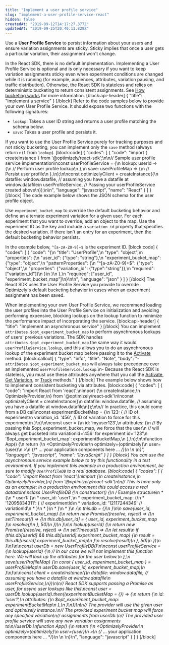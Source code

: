```yaml
---
title: "Implement a user profile service"
slug: "implement-a-user-profile-service-react"
hidden: false
createdAt: "2019-09-12T14:17:27.377Z"
updatedAt: "2019-09-25T20:40:11.828Z"
---
```

Use a **User Profile Service** to persist information about your users and ensure variation assignments are sticky. Sticky implies that once a user gets a particular variation, their assignment won't change.

In the React SDK, there is no default implementation. Implementing a User Profile Service is optional and is only necessary if you want to keep variation assignments sticky even when experiment conditions are changed while it is running (for example, audiences, attributes, variation pausing, and traffic distribution). Otherwise, the React SDK is stateless and relies on deterministic bucketing to return consistent assignments. See [How bucketing works](doc:how-bucketing-works) for more information.
[block:api-header]
{
  "title": "Implement a service"
}
[/block]
Refer to the code samples below to provide your own User Profile Service. It should expose two functions with the following signatures:

* `lookup`: Takes a user ID string and returns a user profile matching the schema below.
* `save`: Takes a user profile and persists it.

If you want to use the User Profile Service purely for tracking purposes and not sticky bucketing, you can implement only the `save` method (always return `nil` from `lookup`).
[block:code]
{
  "codes": [
    {
      "code": "import { createInstance } from '@optimizely/react-sdk';\n\n// Sample user profile service implementation\nconst userProfileService = {\n  lookup: userId => {\n    // Perform user profile lookup\n  },\n  save: userProfileMap => {\n    // Persist user profile\n  },\n};\n\nconst optimizelyClient = createInstance({\n  datafile: window.datafile, // assuming you have a datafile at window.datafile\n  userProfileService, // Passing your userProfileService created above\n});\n\n",
      "language": "javascript",
      "name": "React"
    }
  ]
}
[/block]
The code example below shows the JSON schema for the user profile object.

Use `experiment_bucket_map` to override the default bucketing behavior and define an alternate experiment variation for a given user. For each experiment that you want to override, add an object to the map. Use the experiment ID as the key and include a `variation_id` property that specifies the desired variation. If there isn't an entry for an experiment, then the default bucketing behavior persists.

In the example below, `^[a-zA-Z0-9]+$` is the experiment ID.
[block:code]
{
  "codes": [
    {
      "code": "{\n  \"title\": \"UserProfile\",\n  \"type\": \"object\",\n  \"properties\": {\n    \"user_id\": {\"type\": \"string\"},\n    \"experiment_bucket_map\": {\"type\": \"object\",\n                              \"patternProperties\": {\n                                 \"^[a-zA-Z0-9]+$\": {\"type\": \"object\",\n                                                    \"properties\": {\"variation_id\": {\"type\":\"string\"}},\n                                                    \"required\": [\"variation_id\"]}\n                               }\n                             }\n  },\n  \"required\": [\"user_id\", \"experiment_bucket_map\"]\n}\n\n",
      "language": "json"
    }
  ]
}
[/block]
The React SDK uses the User Profile Service you provide to override Optimizely's default bucketing behavior in cases when an experiment assignment has been saved.

When implementing your own User Profile Service, we recommend loading the user profiles into the User Profile Service on initialization and avoiding performing expensive, blocking lookups on the lookup function to minimize the performance impact of incorporating the service.
[block:api-header]
{
  "title": "Implement an asynchronous service"
}
[/block]
You can implement `attributes.$opt_experiment_bucket_map` to perform asynchronous lookups of users' previous variations. The SDK handles `attributes.$opt_experiment_bucket_map` the same way it would `userProfileService.lookup`, and this allows you to do an asynchronous lookup of the experiment bucket map before passing it to the [Activate](doc:activate-react) method. 
[block:callout]
{
  "type": "info",
  "title": "Note",
  "body": "- `attributes.$opt_experiment_bucket_map` will always take precedence over an implemented `userProfileService.lookup`.\n- Because the React SDK is stateless, you must use these attributes anywhere that you call the [Activate](doc:activate-react), [Get Variation](doc:get-variation-react), or [Track](doc:track-react) methods."
}
[/block]
The example below shows how to implement consistent bucketing via attributes.
[block:code]
{
  "codes": [
    {
      "code": "import React from 'react';\nimport {\n  createInstance,\n  OptimizelyProvider,\n} from '@optimizely/react-sdk'\n\nconst optimizelyClient = createInstance({\n  datafile: window.datafile, // assuming you have a datafile at window.datafile\n});\n\n// In practice, this could come from a DB call\nconst experimentBucketMap = {\n  123: { // ID of experiment\n    variation_id: '456', // ID of variation to force for this experiment\n  }\n}\n\nconst user = {\n  id: ‘myuser123’,\n  attributes: {\n    // By passing this $opt_experiment_bucket_map, we force that the user\n    // will always get bucketed into variationid='456' for experiment id='123'\n    '$opt_experiment_bucket_map': experimentBucketMap,\n  },\n};\n\nfunction App() {\n  return (\n    <OptimizelyProvider\n      optimizely={optimizely}\n      user={user}\n    >\n    {/* … your application components here … */}\n    </OptimizelyProvider>\n  </App>\n}",
      "language": "javascript",
      "name": "JavaScript"
    }
  ]
}
[/block]
You can use the asynchronous service example below to try this functionality in a test environment. If you implement this example in a production environment, be sure to modify `UserProfileDB` to a real database.
[block:code]
{
  "codes": [
    {
      "code": "import React from 'react';\nimport {\n  createInstance,\n  OptimizelyProvider,\n} from '@optimizely/react-sdk'\n\n// This is here only as an example; in a production environment this could access a real datastore\nclass UserProfileDB {\n  constructor() {\n    /* Example structure\n     * {\n     *   user1: {\n     *     user_id: 'user1',\n     *     experiment_bucket_map: {\n     *       '12095834311': { // experimentId\n     *         variation_id: '12117244349' // variationId\n     *       }\n     *     }\n     *   }\n     * }\n     */\n    this.db = {}\n  }\n\n  save(user_id, experiment_bucket_map) {\n    return new Promise((resolve, reject) => {\n      setTimeout(() => {\n        this.db[user_id] = { user_id, experiment_bucket_map }\n        resolve()\n      }, 50)\n    })\n  }\n\n  lookup(userId) {\n    return new Promise((resolve, reject) => {\n      setTimeout(() => {\n        let result\n        if (this.db[userId] && this.db[userId].experiment_bucket_map) {\n          result = this.db[userId].experiment_bucket_map\n        }\n        resolve(result)\n      }, 50)\n    })\n  }\n}\n\nconst userDb = new UserProfileDB()\n\nconst userProfileService = {\n  lookup(userId) {\n    // In our case we will not implement this function here. We will look up the attributes for the user below.\n  },\n  save(userProfileMap) {\n    const { user_id, experiment_bucket_map } = userProfileMap\n    userDb.save(user_id, experiment_bucket_map)\n  }\n}\n\nconst client = createInstance({\n  datafile: window.datafile, // assuming you have a datafile at window.datafile\n  userProfileService,\n})\n\n// React SDK supports passing a Promise as user, for async user lookups like this\nconst user = userDb.lookup(userId).then((experimentBucketMap = {}) => {\n  return {\n    id: 'user1',\n    attributes: {\n      $opt_experiment_bucket_map: experimentBucketMap\n    },\n  }\n})\n\n// The provider will use the given user and optimizely instance.\n// The provided experiment bucket map will force any specified variation\n// assignments from userDb.\n// The provided user profile service will save any new variation assignments to\n//userDb.\nfunction App() {\n  return (\n    <OptimizelyProvider\n      optimizely={optimizely}\n      user={user}\n    >\n    {/* … your application components here … */}\n    </OptimizelyProvider>\n  </App>\n}\n",
      "language": "javascript"
    }
  ]
}
[/block]